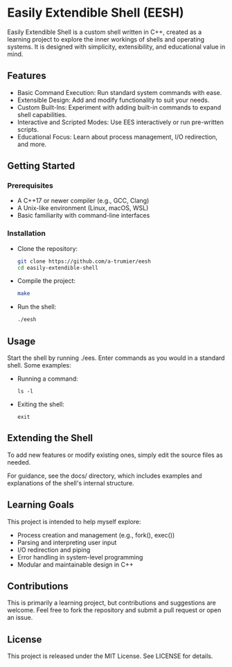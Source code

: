 # Easily Extendible Shell (EESH)

Easily Extendible Shell is a custom shell written in C++, created as a learning project to explore the inner workings of shells and operating systems. It is designed with simplicity, extensibility, and educational value in mind.
## Features

- Basic Command Execution: Run standard system commands with ease.
- Extensible Design: Add and modify functionality to suit your needs.
- Custom Built-Ins: Experiment with adding built-in commands to expand shell capabilities.
- Interactive and Scripted Modes: Use EES interactively or run pre-written scripts.
- Educational Focus: Learn about process management, I/O redirection, and more.

## Getting Started
### Prerequisites

- A C++17 or newer compiler (e.g., GCC, Clang)
- A Unix-like environment (Linux, macOS, WSL)
- Basic familiarity with command-line interfaces

### Installation

- Clone the repository:
    ```bash
    git clone https://github.com/a-trumier/eesh
    cd easily-extendible-shell
    ```

- Compile the project:
    ```bash
    make
    ```
- Run the shell:
    ```bash
    ./eesh
    ```
## Usage

Start the shell by running ./ees. Enter commands as you would in a standard shell. Some examples:

- Running a command:
    ```eesh
    ls -l
    ```

- Exiting the shell:
    ```eesh
    exit
    ```

## Extending the Shell

To add new features or modify existing ones, simply edit the source files as needed.

For guidance, see the docs/ directory, which includes examples and explanations of the shell's internal structure.

## Learning Goals

This project is intended to help myself explore:

- Process creation and management (e.g., fork(), exec())
- Parsing and interpreting user input
- I/O redirection and piping
- Error handling in system-level programming
- Modular and maintainable design in C++

## Contributions

This is primarily a learning project, but contributions and suggestions are welcome. Feel free to fork the repository and submit a pull request or open an issue.

## License

This project is released under the MIT License. See LICENSE for details.
